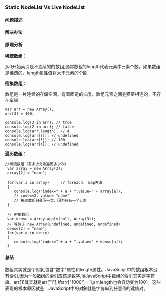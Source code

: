 ### Static NodeList  Vs Live NodeList

#### 问题描述

#### 解决办法

#### 原理分析

**稀疏数组：**

从0开始索引是不连续的的数组,通常数组的length代表元素中元素个数，如果数组是稀疏的，length属性值将大于元素的个数

**密集数组：**

数组是一片连续的存储空间，有着固定的长度，数组元素之间是紧密相连的，不存在空隙

```
var arr = new Array();
arr[3] = 100;

console.log(3 in arr); // true
console.log(2 in arr); // false
console.log(arr.length); // 4
console.log(arr[2]); // undefined
console.log(arr[3]); // 100
console.log(arr[4]); // undefined
```

**遍历数组：**

```
//稀疏数组（有多少元素遍历多少次）  
 var array = new Array(3);   
 array[2] = "name";  

 for(var a in array)     // foreach、 map方法
 {  
    console.log("index=" + a + ",value=" + array[a]);  
    // index=2, value= "name" 
    // 稀疏数组只遍历一次，因为只有一个元素
 }  

 // 密集数组  
 var dense = Array.apply(null, Array(3)); 
 // 等价于 new Array(undefined, undefined, undefined)
 dense[2] = "name";  
 for(var a in dense)   
 {  
    console.log("index=" + a + ",value=" + dense[a]);  
 }
```

#### 总结

数组其实就是个对象,包含"数字"属性和length属性。JavaScript中的数组根本没有索引,因为一般数组的索引应该是数字,而JavaScript中数组的索引其实是字符串。arr\[1\]其实就是arr\["1"\],给arr\["1000"\] = 1,arr.length也会自动变为1001。这些表现的根本原因就是：JavaScript中的对象就是字符串到任意值的键值对。

